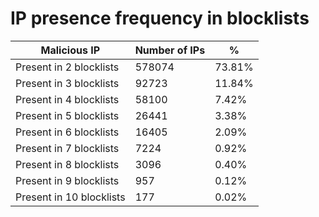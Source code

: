 # IP presence frequency in blocklists
| Malicious IP | Number of IPs | % |
|----|----|----|
| Present in 2 blocklists | 578074 | 73.81% |
| Present in 3 blocklists | 92723 | 11.84% |
| Present in 4 blocklists | 58100 | 7.42% |
| Present in 5 blocklists | 26441 | 3.38% |
| Present in 6 blocklists | 16405 | 2.09% |
| Present in 7 blocklists | 7224 | 0.92% |
| Present in 8 blocklists | 3096 | 0.40% |
| Present in 9 blocklists | 957 | 0.12% |
| Present in 10 blocklists | 177 | 0.02% |
